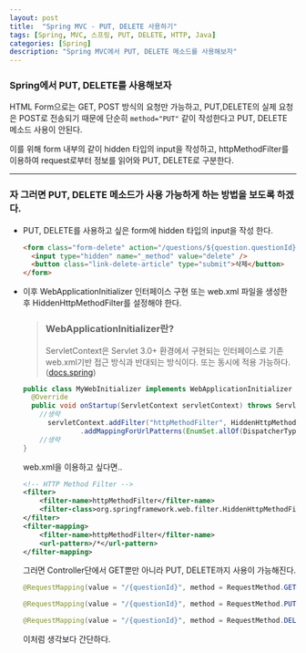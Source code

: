 ```yaml
---
layout: post
title:  "Spring MVC - PUT, DELETE 사용하기"
tags: [Spring, MVC, 스프링, PUT, DELETE, HTTP, Java]
categories: [Spring]
description: "Spring MVC에서 PUT, DELETE 메소드를 사용해보자"
---
```

### Spring에서 PUT, DELETE를 사용해보자

 HTML Form으로는 GET, POST 방식의 요청만 가능하고, PUT,DELETE의 실제 요청은 POST로 전송되기 때문에 단순히 `method="PUT"` 같이 작성한다고 PUT, DELETE 메소드 사용이 안된다.  

 이를 위해 form 내부의 <input type="hidden" name="\_method" value="PUT"> 같이 hidden 타입의 input을 작성하고, httpMethodFilter를 이용하여 request로부터 정보를 읽어와 PUT, DELETE로 구분한다.

---

### 자 그러면 PUT, DELETE 메소드가 사용 가능하게 하는 방법을 보도록 하겠다.  


- PUT, DELETE를 사용하고 싶은 form에 hidden 타입의 input을 작성 한다.

  ```html
  <form class="form-delete" action="/questions/${question.questionId}" method="post">
    <input type="hidden" name="_method" value="delete" />
    <button class="link-delete-article" type="submit">삭제</button>
  </form>
  ```

- 이후 WebApplicationInitializer 인터페이스 구현 또는 web.xml 파일을 생성한 후 HiddenHttpMethodFilter를 설정해야 한다.  

  >### WebApplicationInitializer란?   
  >ServletContext은 Servlet 3.0+ 환경에서 구현되는 인터페이스로 기존 web.xml기반 접근 방식과 반대되는 방식이다. 또는 동시에 적용 가능하다. ([docs.spring](https://docs.spring.io/spring/docs/3.1.0.M2/javadoc-api/org/springframework/web/WebApplicationInitializer.html))  

  ```java
  public class MyWebInitializer implements WebApplicationInitializer {
  	@Override
  	public void onStartup(ServletContext servletContext) throws ServletException {
      //생략
  		servletContext.addFilter("httpMethodFilter", HiddenHttpMethodFilter.class)
  				.addMappingForUrlPatterns(EnumSet.allOf(DispatcherType.class), false, "/*");
      //생략
  }
  ```

  web.xml을 이용하고 싶다면..

  ```xml
  <!-- HTTP Method Filter -->
  <filter>
      <filter-name>httpMethodFilter</filter-name>
      <filter-class>org.springframework.web.filter.HiddenHttpMethodFilter</filter-class>
  </filter>
  <filter-mapping>
      <filter-name>httpMethodFilter</filter-name>
      <url-pattern>/*</url-pattern>
  </filter-mapping>
  ```

  그러면 Controller단에서 GET뿐만 아니라 PUT, DELETE까지 사용이 가능해진다.  

  ```java
  @RequestMapping(value = "/{questionId}", method = RequestMethod.GET)

  @RequestMapping(value = "/{questionId}", method = RequestMethod.PUT)

  @RequestMapping(value = "/{questionId}", method = RequestMethod.DELETE)  
  ```  

  이처럼 생각보다 간단하다.
